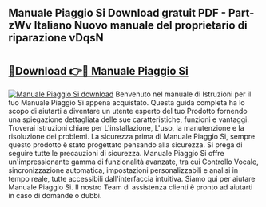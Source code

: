 ## Manuale Piaggio Si Download gratuit PDF - Part-zWv Italiano Nuovo manuale del proprietario di riparazione vDqsN

# <h2><a href="http://df9k61l.blite.top/?on=Manuale+Piaggio+Si">🔗Download 👉🔴 Manuale Piaggio Si</a></h2>

[![Manuale Piaggio Si download](https://i.imgur.com/lujVjoI.png)](http://df9k61l.blite.top/?on=Manuale+Piaggio+Si)
Benvenuto nel manuale di Istruzioni per il tuo Manuale Piaggio Si appena acquistato. Questa guida completa ha lo scopo di aiutarti a diventare un utente esperto del tuo Prodotto fornendo una spiegazione dettagliata delle sue caratteristiche, funzioni e vantaggi. Troverai istruzioni chiare per L'installazione, L'uso, la manutenzione e la risoluzione dei problemi. La sicurezza prima di Manuale Piaggio Si, sempre questo prodotto è stato progettato pensando alla sicurezza. Si prega di seguire tutte le precauzioni di sicurezza. Manuale Piaggio Si offre un'impressionante gamma di funzionalità avanzate, tra cui Controllo Vocale, sincronizzazione automatica, impostazioni personalizzabili e analisi in tempo reale, tutte accessibili dall'interfaccia intuitiva. Siamo qui per aiutare Manuale Piaggio Si. Il nostro Team di assistenza clienti è pronto ad aiutarti in caso di domande o dubbi.
